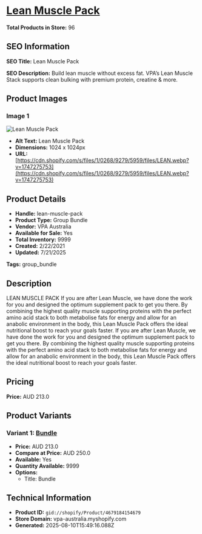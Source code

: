 # [Lean Muscle Pack](https://vpa-australia.myshopify.com/products/lean-muscle-pack)

**Total Products in Store:** 96

## SEO Information

**SEO Title:** Lean Muscle Pack

**SEO Description:** Build lean muscle without excess fat. VPA’s Lean Muscle Stack supports clean bulking with premium protein, creatine & more.

## Product Images

### Image 1
![Lean Muscle Pack](https://cdn.shopify.com/s/files/1/0268/9279/5959/files/LEAN.webp?v=1747275753)

- **Alt Text:** Lean Muscle Pack
- **Dimensions:** 1024 x 1024px
- **URL:** [https://cdn.shopify.com/s/files/1/0268/9279/5959/files/LEAN.webp?v=1747275753](https://cdn.shopify.com/s/files/1/0268/9279/5959/files/LEAN.webp?v=1747275753)

## Product Details

- **Handle:** lean-muscle-pack
- **Product Type:** Group Bundle
- **Vendor:** VPA Australia
- **Available for Sale:** Yes
- **Total Inventory:** 9999
- **Created:** 2/22/2021
- **Updated:** 7/21/2025

**Tags:** group_bundle

## Description

LEAN MUSCLE PACK If you are after Lean Muscle, we have done the work for you and designed the optimum supplement pack to get you there. By combining the highest quality muscle supporting proteins with the perfect amino acid stack to both metabolise fats for energy and allow for an anabolic environment in the body, this Lean Muscle Pack offers the ideal nutritional boost to reach your goals faster. If you are after Lean Muscle, we have done the work for you and designed the optimum supplement pack to get you there. By combining the highest quality muscle supporting proteins with the perfect amino acid stack to both metabolise fats for energy and allow for an anabolic environment in the body, this Lean Muscle Pack offers the ideal nutritional boost to reach your goals faster.

## Pricing

**Price:** AUD 213.0

## Product Variants

### Variant 1: [Bundle](https://vpa-australia.myshopify.com/products/lean-muscle-pack)

- **Price:** AUD 213.0
- **Compare at Price:** AUD 250.0
- **Available:** Yes
- **Quantity Available:** 9999
- **Options:**
  - Title: Bundle

## Technical Information

- **Product ID:** `gid://shopify/Product/4679184154679`
- **Store Domain:** vpa-australia.myshopify.com
- **Generated:** 2025-08-10T15:49:16.088Z

